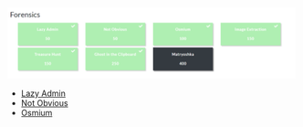 ![Forensics](./sources/forensics.png)

- [Lazy Admin](./Lazy_Admin.md)
- [Not Obvious](./Not_Obvious.md)
- [Osmium](./Osmium.md)

